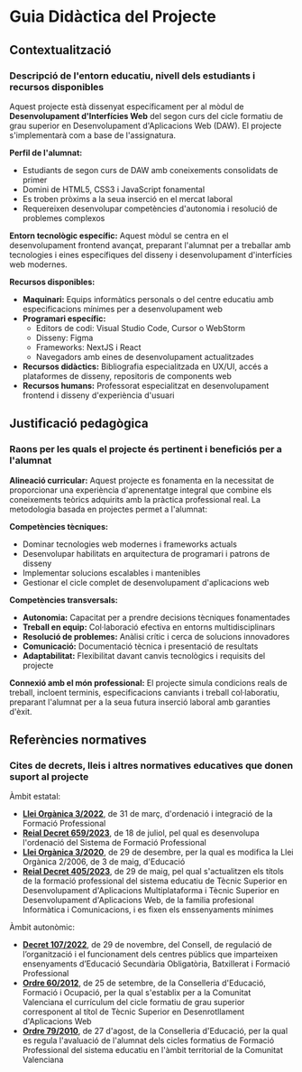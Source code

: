 # Guia Didàctica del Projecte

## Contextualització

### Descripció de l'entorn educatiu, nivell dels estudiants i recursos disponibles

Aquest projecte està dissenyat específicament per al mòdul de **Desenvolupament d'Interfícies Web** del segon curs del cicle formatiu de grau superior en Desenvolupament d'Aplicacions Web (DAW). El projecte s'implementarà com a base de l'assignatura.

**Perfil de l'alumnat:**
- Estudiants de segon curs de DAW amb coneixements consolidats de primer
- Domini de HTML5, CSS3 i JavaScript fonamental
- Es troben pròxims a la seua inserció en el mercat laboral
- Requereixen desenvolupar competències d'autonomia i resolució de problemes complexos

**Entorn tecnològic específic:**
Aquest mòdul se centra en el desenvolupament frontend avançat, preparant l'alumnat per a treballar amb tecnologies i eines específiques del disseny i desenvolupament d'interfícies web modernes.

**Recursos disponibles:**
- **Maquinari:** Equips informàtics personals o del centre educatiu amb especificacions mínimes per a 
desenvolupament web
- **Programari específic:** 
  - Editors de codi: Visual Studio Code, Cursor o WebStorm
  - Disseny: Figma
  - Frameworks: NextJS i React
  - Navegadors amb eines de desenvolupament actualitzades
- **Recursos didàctics:** Bibliografia especialitzada en UX/UI, accés a plataformes de disseny, repositoris de components web
- **Recursos humans:** Professorat especialitzat en desenvolupament frontend i disseny d'experiència d'usuari

## Justificació pedagògica

### Raons per les quals el projecte és pertinent i beneficiós per a l'alumnat

**Alineació curricular:**
Aquest projecte es fonamenta en la necessitat de proporcionar una experiència d'aprenentatge integral que combine els coneixements teòrics adquirits amb la pràctica professional real. La metodologia basada en projectes permet a l'alumnat:

**Competències tècniques:**
- Dominar tecnologies web modernes i frameworks actuals
- Desenvolupar habilitats en arquitectura de programari i patrons de disseny
- Implementar solucions escalables i mantenibles
- Gestionar el cicle complet de desenvolupament d'aplicacions web

**Competències transversals:**
- **Autonomia:** Capacitat per a prendre decisions tècniques fonamentades
- **Treball en equip:** Col·laboració efectiva en entorns multidisciplinars
- **Resolució de problemes:** Anàlisi crític i cerca de solucions innovadores
- **Comunicació:** Documentació tècnica i presentació de resultats
- **Adaptabilitat:** Flexibilitat davant canvis tecnològics i requisits del projecte

**Connexió amb el món professional:**
El projecte simula condicions reals de treball, incloent terminis, especificacions canviants i treball col·laboratiu, preparant l'alumnat per a la seua futura inserció laboral amb garanties d'èxit.

## Referències normatives

### Cites de decrets, lleis i altres normatives educatives que donen suport al projecte

Àmbit estatal:
- **[Llei Orgànica 3/2022](https://www.boe.es/buscar/act.php?id=BOE-A-2022-5139)**, de 31 de març, d'ordenació i integració de la Formació Professional
- **[Reial Decret 659/2023](https://www.boe.es/diario_boe/txt.php?id=BOE-A-2023-16889)**, de 18 de juliol, pel qual es desenvolupa l'ordenació del Sistema de Formació Professional
- **[Llei Orgànica 3/2020](https://www.boe.es/eli/es/lo/2020/12/29/3/dof/spa/pdf)**, de 29 de desembre, per la qual es modifica la Llei Orgànica 2/2006, de 3 de maig, d'Educació
- **[Reial Decret 405/2023](https://www.boe.es/diario_boe/txt.php?id=BOE-A-2023-13221)**, de 29 de maig, pel qual s'actualitzen els títols de la formació professional del sistema educatiu de Tècnic Superior en Desenvolupament d'Aplicacions Multiplataforma i Tècnic Superior en Desenvolupament d'Aplicacions Web, de la familia profesional Informàtica i Comunicacions, i es fixen els enssenyaments mínimes


Àmbit autonòmic:
- **[Decret 107/2022](https://ceice.gva.es/documents/162640785/162670691/2019_11616.pdf/06f8911e-0527-4e38-8c4c-1b3ce82de4be)**, de 29 de novembre, del Consell, de
regulació de l’organització i el funcionament dels centres
públics que imparteixen ensenyaments d’Educació Secundària Obligatòria, Batxillerat i Formació Professional
- **[Ordre 60/2012](https://dogv.gva.es/va/eli/es-vc/o/2012/09/25/60/dof/spa/html)**, de 25 de setembre, de la Conselleria d'Educació, Formació i Ocupació, per la qual s'establix per a la Comunitat Valenciana el currículum del cicle formatiu de grau superior corresponent al títol de Tècnic Superior en Desenrotllament d'Aplicacions Web
- **[Ordre 79/2010](https://dogv.gva.es/datos/2010/09/06/pdf/2010_9553.pdf)**, de 27 d'agost, de la Conselleria d'Educació, per la qual es regula l'avaluació de l'alumnat dels cicles formatius de Formació Professional del sistema educatiu en l'àmbit territorial de la Comunitat Valenciana